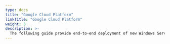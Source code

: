 ```yaml
---
type: docs
title: "Google Cloud Platform"
linkTitle: "Google Cloud Platform"
weight: 3
description: >-
  The following guide provide end-to-end deployment of new Windows Server install with SQL Server in GCP and onboarding to Azure with Azure Arc using Terraform.
---
```


